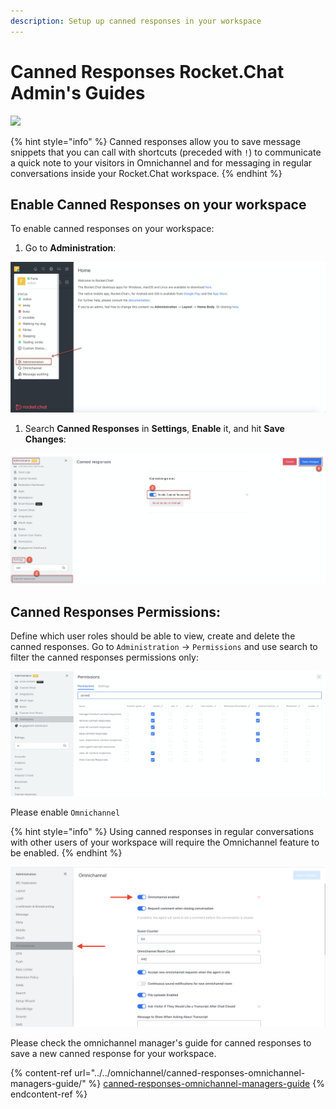 ```yaml
---
description: Setup up canned responses in your workspace
---
```


# Canned Responses Rocket.Chat Admin's Guides

![](<../../../.gitbook/assets/2021-06-10\_22-31-38 (3) (3) (3) (3) (3) (3) (3) (3) (3) (2) (3) (4).jpg>)

{% hint style="info" %}
Canned responses allow you to save message snippets that you can call with shortcuts (preceded with `!`) to communicate a quick note to your visitors in Omnichannel and for messaging in regular conversations inside your Rocket.Chat workspace.
{% endhint %}

## Enable Canned Responses on your workspace

To enable canned responses on your workspace:

1. Go to **Administration**:

![](<../../../.gitbook/assets/image (231).png>)

1. Search **Canned Responses** in **Settings**, **Enable** it, and hit **Save Changes**:

![](<../../../.gitbook/assets/image (494).png>)

## Canned Responses Permissions:

Define which user roles should be able to view, create and delete the canned responses. Go to `Administration` -> `Permissions` and use search to filter the canned responses permissions only:

![](<../../../.gitbook/assets/image (512).png>)

Please enable `Omnichannel`

{% hint style="info" %}
Using canned responses in regular conversations with other users of your workspace will require the Omnichannel feature to be enabled.
{% endhint %}

![](<../../../.gitbook/assets/Screenshot 2020-07-28 at 00.23.19.png>)

Please check the omnichannel manager's guide for canned responses to save a new canned response for your workspace.

{% content-ref url="../../omnichannel/canned-responses-omnichannel-managers-guide/" %}
[canned-responses-omnichannel-managers-guide](../../omnichannel/canned-responses-omnichannel-managers-guide/)
{% endcontent-ref %}
